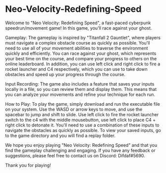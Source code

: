 # Neo-Velocity-Redefining-Speed
Welcome to "Neo Velocity: Redefining Speed", a fast-paced cyberpunk speedrun/movement game! 
In this game, you'll race against your ghost.

Gameplay:
The gameplay is inspired by "Titanfall 2 Gauntlet", where players must navigate a complex obstacle course as quickly as possible. 
You'll need to use all of your movement abilities to traverse the environment quickly and efficiently. 
You can race against your ghost, which represents your best time on the course, and compare your progress to others on the online leaderboard. 
In addition, you can use left click and right click to fire a rocket launcher and C4 respectively, which you can use to take down obstacles and speed up your progress through the course.

Input Recording:
The game also includes a feature that saves your inputs locally in a file, so you can review them and display them. 
This means that you can analyze your movements and refine your technique for each run.

How to Play:
To play the game, simply download and run the executable file on your system. 
Use the WASD or arrow keys to move, and use the spacebar to jump and shift to slide. 
Use left click to fire the rocket launcher switch to the c4 with the middle mousebutton, use left click to place C4 + right click to detonate it. 
You'll need to use a combination of these inputs to navigate the obstacles as quickly as possible. 
To view your saved inputs, go to the game directory and you will find a replay folder.

We hope you enjoy playing "Neo Velocity: Redefining Speed" and that you find the gameplay challenging and engaging. 
If you have any feedback or suggestions, please feel free to contact us on Discord: Difdaf#5690.

Thank you for playing!
